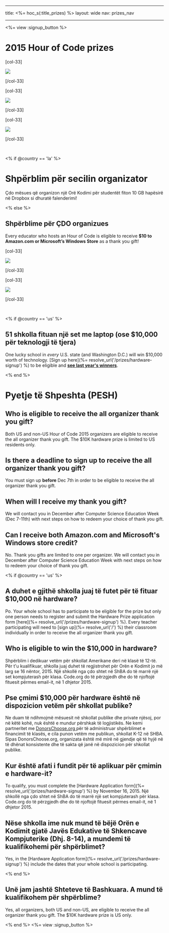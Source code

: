 * * *

title: <%= hoc_s(:title_prizes) %> layout: wide nav: prizes_nav

* * *

<%= view :signup_button %>

# 2015 Hour of Code prizes

[col-33]

![](/images/fill-275x200/prize1.jpg)

[/col-33]

[col-33]

![](/images/fill-275x200/prize3.png)

[/col-33]

[col-33]

![](/images/fill-275x200/prize4.png)

[/col-33]

<p style="clear:both">
  &nbsp;
</p>

<% if @country == 'la' %>

# Shpërblim për secilin organizator

Çdo mësues që organizon një Orë Kodimi për studentët fiton 10 GB hapësirë në Dropbox si dhuratë falenderimi!

<% else %>

## Shpërblime për ÇDO organizues

Every educator who hosts an Hour of Code is eligible to receive **$10 to Amazon.com or Microsoft’s Windows Store** as a thank you gift!

[col-33]

![](/images/fit-100/amazon_giftcards_crop.png)

[/col-33]

[col-33]

![](/images/fit-100/microsoft_giftcards.png)

[/col-33]

<p style="clear:both">
  &nbsp;
</p>

<% if @country == 'us' %>

## 51 shkolla fituan një set me laptop (ose $10,000 për teknologji të tjera)

One lucky school in *every* U.S. state (and Washington D.C.) will win $10,000 worth of technology. [Sign up here](%= resolve_url('/prizes/hardware-signup') %) to be eligible and [**see last year's winners**](http://codeorg.tumblr.com/post/104109522378/prize-winners).

<% end %>

# Pyetje të Shpeshta (PESH)

## Who is eligible to receive the all organizer thank you gift?

Both US and non-US Hour of Code 2015 organizers are eligible to receive the all organizer thank you gift. The $10K hardware prize is limited to US residents only.

## Is there a deadline to sign up to receive the all organizer thank you gift?

You must sign up **before** Dec 7th in order to be eligible to receive the all organizer thank you gift.

## When will I receive my thank you gift?

We will contact you in December after Computer Science Education Week (Dec 7-11th) with next steps on how to redeem your choice of thank you gift.

## Can I receive both Amazon.com and Microsoft's Windows store credit?

No. Thank you gifts are limited to one per organizer. We will contact you in December after Computer Science Education Week with next steps on how to redeem your choice of thank you gift.

<% if @country == 'us' %>

## A duhet e gjithë shkolla juaj të futet për të fituar $10,000 në hardware?

Po. Your whole school has to participate to be eligible for the prize but only one person needs to register and submit the Hardware Prize application form [here](%= resolve_url('/prizes/hardware-signup') %). Every teacher participating will need to [sign up](%= resolve_url('/') %) their classroom individually in order to receive the all organizer thank you gift.

## Who is eligible to win the $10,000 in hardware?

Shpërblim i dedikuar vetëm për shkollat Amerikane deri në klasë të 12-të. Për t'u kualifikuar, shkolla juaj duhet të regjistrohet për Orën e Kodimit jo më larg se 16 nëntor, 2015. Një shkollë nga çdo shtet në ShBA do të marrë një set kompjuterash për klasa. Code.org do të përzgjedh dhe do të njoftojë fituesit përmes email-it, në 1 dhjetor 2015.

## Pse çmimi $10,000 për hardware është në dispozicion vetëm për shkollat publike?

Ne duam të ndihmojmë mësuesit në shkollat publike dhe private njësoj, por në këtë kohë, nuk është e mundur përshkak të logjistikës. Ne kemi partneritet me [DonorsChoose.org ](http://donorschoose.org) për të administruar shpërblimet e financimit të klasës, e cila punon vetëm me publikun, shkollat K-12 në SHBA. Sipas DonorsChoose.org, organizata është më mirë në gjendje që të hyjë në të dhënat konsistente dhe të sakta që janë në dispozicion për shkollat publike.

## Kur është afati i fundit për të aplikuar për çmimin e hardware-it?

To qualify, you must complete the [Hardware Application form](%= resolve_url('/prizes/hardware-signup') %) by November 16, 2015. Një shkollë nga çdo shtet në ShBA do të marrë një set kompjuterash për klasa. Code.org do të përzgjedh dhe do të njoftojë fituesit përmes email-it, në 1 dhjetor 2015.

## Nëse shkolla ime nuk mund të bëjë Orën e Kodimit gjatë Javës Edukative të Shkencave Kompjuterike (Dhj. 8-14), a mundemi të kualifikohemi për shpërblimet?

Yes, in the [Hardware Application form](%= resolve_url('/prizes/hardware-signup') %) include the dates that your whole school is participating.

<% end %>

## Unë jam jashtë Shteteve të Bashkuara. A mund të kualifikohem për shpërblime?

Yes, all organizers, both US and non-US, are eligible to receive the all organizer thank you gift. The $10K hardware prize is US only.

<% end %> <%= view :signup_button %>